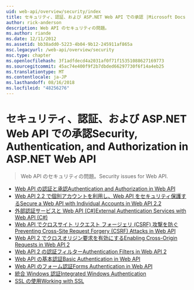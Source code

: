 ```yaml
---
uid: web-api/overview/security/index
title: セキュリティ、認証、および ASP.NET Web API での承認 |Microsoft Docs
author: rick-anderson
description: Web API のセキュリティの問題。
ms.author: riande
ms.date: 12/11/2012
ms.assetid: bb38add0-5223-4b04-9b12-245911af865a
msc.legacyurl: /web-api/overview/security
msc.type: chapter
ms.openlocfilehash: 3f1adfdecd4a2031af0f71f15351088627169773
ms.sourcegitcommit: 45ac74e400f9f2b7dbded66297730f6f14a4eb25
ms.translationtype: MT
ms.contentlocale: ja-JP
ms.lasthandoff: 08/16/2018
ms.locfileid: "48256276"
---
```

<a name="security-authentication-and-authorization-in-aspnet-web-api"></a><span data-ttu-id="cae75-103">セキュリティ、認証、および ASP.NET Web API での承認</span><span class="sxs-lookup"><span data-stu-id="cae75-103">Security, Authentication, and Authorization in ASP.NET Web API</span></span>
====================
> <span data-ttu-id="cae75-104">Web API のセキュリティの問題。</span><span class="sxs-lookup"><span data-stu-id="cae75-104">Security issues for Web API.</span></span>


- [<span data-ttu-id="cae75-105">Web API の認証と承認</span><span class="sxs-lookup"><span data-stu-id="cae75-105">Authentication and Authorization in Web API</span></span>](authentication-and-authorization-in-aspnet-web-api.md)
- [<span data-ttu-id="cae75-106">Web API 2.2 で個別アカウントを利用し、Web API をセキュリティ保護する</span><span class="sxs-lookup"><span data-stu-id="cae75-106">Secure a Web API with Individual Accounts in Web API 2.2</span></span>](individual-accounts-in-web-api.md)
- [<span data-ttu-id="cae75-107">外部認証サービスと Web API (C#)</span><span class="sxs-lookup"><span data-stu-id="cae75-107">External Authentication Services with Web API (C#)</span></span>](external-authentication-services.md)
- [<span data-ttu-id="cae75-108">Web API でクロスサイト リクエスト フォージェリ (CSRF) 攻撃を防ぐ</span><span class="sxs-lookup"><span data-stu-id="cae75-108">Preventing Cross-Site Request Forgery (CSRF) Attacks in Web API</span></span>](preventing-cross-site-request-forgery-csrf-attacks.md)
- [<span data-ttu-id="cae75-109">Web API 2 でクロスオリジン要求を有効にする</span><span class="sxs-lookup"><span data-stu-id="cae75-109">Enabling Cross-Origin Requests in Web API 2</span></span>](enabling-cross-origin-requests-in-web-api.md)
- [<span data-ttu-id="cae75-110">Web API 2 の認証フィルター</span><span class="sxs-lookup"><span data-stu-id="cae75-110">Authentication Filters in Web API 2</span></span>](authentication-filters.md)
- [<span data-ttu-id="cae75-111">Web API の基本認証</span><span class="sxs-lookup"><span data-stu-id="cae75-111">Basic Authentication in Web API</span></span>](basic-authentication.md)
- [<span data-ttu-id="cae75-112">Web API のフォーム認証</span><span class="sxs-lookup"><span data-stu-id="cae75-112">Forms Authentication in Web API</span></span>](forms-authentication.md)
- [<span data-ttu-id="cae75-113">統合 Windows 認証</span><span class="sxs-lookup"><span data-stu-id="cae75-113">Integrated Windows Authentication</span></span>](integrated-windows-authentication.md)
- [<span data-ttu-id="cae75-114">SSL の使用</span><span class="sxs-lookup"><span data-stu-id="cae75-114">Working with SSL</span></span>](working-with-ssl-in-web-api.md)
